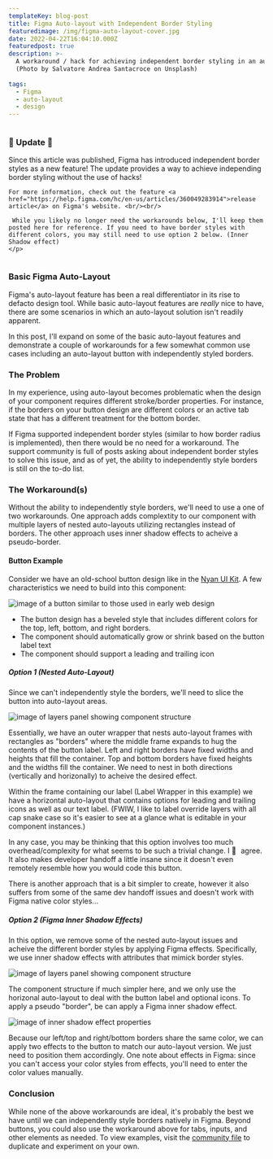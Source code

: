 ```yaml
---
templateKey: blog-post
title: Figma Auto-layout with Independent Border Styling
featuredimage: /img/figma-auto-layout-cover.jpg
date: 2022-04-22T16:04:10.000Z
featuredpost: true
description: >-
  A workaround / hack for achieving independent border styling in an auto-layout component
  (Photo by Salvatore Andrea Santacroce on Unsplash)
  
tags:
  - Figma
  - auto-layout
  - design
---
```



<div class="columns is-centered has-margin-top-32 has-background-light">
  <div class="column is-12 content">
   <h3> 🎉 Update 🎉</h3>
    <p>
     Since this article was published, Figma has introduced independent border styles as a new feature! The update provides a way to achieve independing border styling without the use of hacks!
    
    For more information, check out the feature <a href="https://help.figma.com/hc/en-us/articles/360049283914">release article</a> on Figma's website. <br/><br/>
    
     While you likely no longer need the workarounds below, I'll keep them posted here for reference. If you need to have border styles with different colors, you may still need to use option 2 below. (Inner Shadow effect)
    </p>    
  </div>
</div>

### Basic Figma Auto-Layout 
Figma's auto-layout feature has been a real differentiator in its rise to defacto design tool. While basic auto-layout features are *really* nice to have, there are some scenarios in which an auto-layout solution isn't readily apparent. 

In this post, I'll expand on some of the basic auto-layout features and demonstrate a couple of workarounds for a few somewhat common use cases including an auto-layout button with independently styled borders.

### The Problem
In my experience, using auto-layout becomes problematic when the design of your component requires different stroke/border properties. For instance, if the borders on your button design are different colors or an active tab state that has a different treatment for the bottom border.

If Figma supported independent border styles (similar to how border radius is implemented), then there would be no need for a workaround. The support community is full of posts asking about independent border styles to solve this issue, and as of yet, the ability to independently style borders is still on the to-do list.

### The Workaround(s)
Without the ability to independently style borders, we'll need to use a one of two workarounds. One approach adds complextity to our component with multiple layers of nested auto-layouts utilizing rectangles instead of borders. The other approach uses inner shadow effects to acheive a pseudo-border.

#### Button Example
Consider we have an old-school button design like in the [Nyan UI Kit](https://www.figma.com/community/file/1091184208187937528). A few characteristics we need to build into this component:

<div class="columns is-centered has-margin-top-32">
  <div class="column is-12 has-text-centered">
    <img class="img" srcset="/img/button-nested-auto-layout.png" alt="image of a button similar to those used in early web design" />
  </div>
</div>

- The button design has a beveled style that includes different colors for the top, left, bottom, and right borders.
- The component should automatically grow or shrink based on the button label text
- The component should support a leading and trailing icon

##### Option 1 (Nested Auto-Layout)
Since we can't independently style the borders, we'll need to slice the button into auto-layout areas. 
<div class="columns is-centered has-margin-top-32">
  <div class="column is-12 has-text-centered">
    <img class="img" srcset="/img/outline-button-layers.png" alt="image of layers panel showing component structure" />
  </div>
</div>

Essentially, we have an outer wrapper that nests auto-layout frames with rectangles as "borders" where the middle frame expands to hug the contents of the button label. Left and right borders have fixed widths and heights that fill the container. Top and bottom borders have fixed heights and the widths fill the container. We need to nest in both directions (vertically and horizonally) to acheive the desired effect.

Within the frame containing our label (Label Wrapper in this example) we have a horizontal auto-layout that contains options for leading and trailing icons as well as our text label. (FWIW, I like to label override layers with all cap snake case so it's easier to see at a glance what is editable in your component instances.)

In any case, you may be thinking that this option involves too much overhead/complexity for what seems to be such a trivial change. I 💯 &#8202; agree. It also makes developer handoff a little insane since it doesn't even remotely resemble how you would code this button. 

There is another approach that is a bit simpler to create, however it also suffers from some of the same dev handoff issues and doesn't work with Figma native color styles...

##### Option 2 (Figma Inner Shadow Effects)
In this option, we remove some of the nested auto-layout issues and acheive the different border styles by applying Figma effects. Specifically, we use inner shadow effects with attributes that mimick border styles.
<div class="columns is-centered has-margin-top-32">
  <div class="column is-12 has-text-centered">
    <img class="img" srcset="/img/layers-inner-shadow-effects.png" alt="image of layers panel showing component structure" />
  </div>
</div>

The component structure if much simpler here, and we only use the horizonal auto-layout to deal with the button label and optional icons. To apply a pseudo "border", be can apply a Figma inner shadow effect. 

<div class="columns is-centered has-margin-top-32">
  <div class="column is-12 has-text-centered">
    <img class="img" srcset="/img/inner-shadow-properties.png" alt="image of inner shadow effect properties" />
  </div>
</div>

Because our left/top and right/bottom borders share the same color, we can apply two effects to the button to match our auto-layout version. We just need to position them accordingly. One note about effects in Figma: since you can't access your color styles from effects, you'll need to enter the color values manually.    

### Conclusion
While none of the above workarounds are ideal, it's probably the best we have until we can independently style borders natively in Figma. Beyond buttons, you could also use the workaround above for tabs, inputs, and other elements as needed. To view examples, visit the [community file](https://www.figma.com/community/file/1100205232137671296) to duplicate and experiment on your own.

